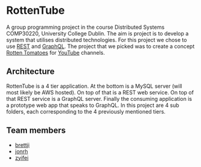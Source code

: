 # RottenTube
A group programming project in the course Distributed Systems COMP30220,
University College Dublin. The aim is project is to develop a system that
utilises distributed technologies. For this project we chose to use
[REST](https://en.wikipedia.org/wiki/Representational_state_transfer) and
[GraphQL](http://graphql.org/). The project that we picked was to create a
concept [Rotten Tomatoes](http://www.rottentomatoes.com/) for
[YouTube](https://www.youtube.com/) channels.

## Architecture
RottenTube is a 4 tier application. At the bottom is a MySQL server (will most
likely be AWS hosted). On top of that is a REST web service. On top of that REST
service is a GraphQL server. Finally the consuming application is a prototype
web app that speaks to GraphQL. In this project are 4 sub folders, each 
corresponding to the 4 previously mentioned tiers.

## Team members
* [brettji](https://github.com/brettji)
* [jonrh](https://github.com/jonrh)
* [zyifei](https://github.com/zyifei)